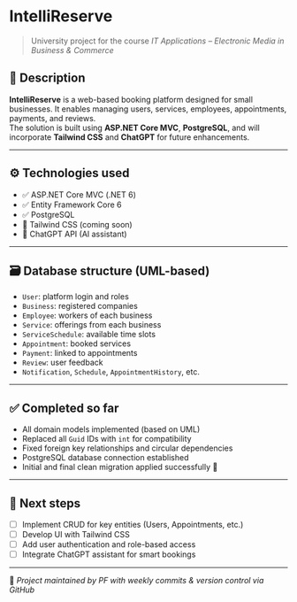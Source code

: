 # IntelliReserve

> University project for the course *IT Applications – Electronic Media in Business & Commerce*

## 🧠 Description
**IntelliReserve** is a web-based booking platform designed for small businesses. It enables managing users, services, employees, appointments, payments, and reviews.  
The solution is built using **ASP.NET Core MVC**, **PostgreSQL**, and will incorporate **Tailwind CSS** and **ChatGPT** for future enhancements.

---

## ⚙️ Technologies used
- ✅ ASP.NET Core MVC (.NET 6)
- ✅ Entity Framework Core 6
- ✅ PostgreSQL
- 🚧 Tailwind CSS (coming soon)
- 🚧 ChatGPT API (AI assistant)

---

## 🗃️ Database structure (UML-based)
- `User`: platform login and roles
- `Business`: registered companies
- `Employee`: workers of each business
- `Service`: offerings from each business
- `ServiceSchedule`: available time slots
- `Appointment`: booked services
- `Payment`: linked to appointments
- `Review`: user feedback
- `Notification`, `Schedule`, `AppointmentHistory`, etc.

---

## ✅ Completed so far
- All domain models implemented (based on UML)
- Replaced all `Guid` IDs with `int` for compatibility
- Fixed foreign key relationships and circular dependencies
- PostgreSQL database connection established
- Initial and final clean migration applied successfully 💾

---

## 🚀 Next steps
- [ ] Implement CRUD for key entities (Users, Appointments, etc.)
- [ ] Develop UI with Tailwind CSS
- [ ] Add user authentication and role-based access
- [ ] Integrate ChatGPT assistant for smart bookings

---

📌 *Project maintained by PF with weekly commits & version control via GitHub*
